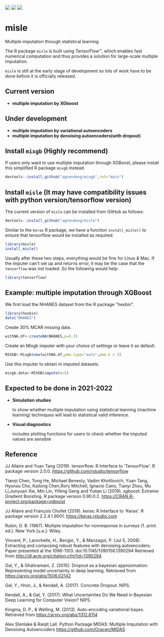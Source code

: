 [![](https://img.shields.io/badge/Made%20With-R-9cf)](https://github.com/agnesdeng/misle)
[![](https://img.shields.io/badge/Version-1.0.0-brightgreen)](https://github.com/agnesdeng/misle)
[![](https://img.shields.io/badge/Lifecycle-Experimental-ff69b4)](https://github.com/agnesdeng/misle)
# misle
Multiple imputation through statistical learning

The R package `misle` is built using TensorFlow™, which enables fast numerical computation and thus provides a solution for large-scale multiple imputation.

`misle` is still at the early stage of development so lots of work have to be done before it is officially released. 

## Current version

- **multiple imputation by XGboost**

## Under development 
- **multiple imputation by variational autoencoders**
- **multiple imputation by denoising autoencoders(with dropout)**

## Install `mixgb` (Highly recommend)
If users only want to use multiple imputation through XGBoost, please install this simplified R package `mixgb` instead.
```r
devtools::install_github("agnesdeng/mixgb",ref="main")
```


## Install `misle` (It may have compatibility issues with python version/tensorflow version) 

The current version of `misle` can be installed from GitHub as follows:

``` r
devtools::install_github("agnesdeng/misle")
```
Similar to the `keras` R package, we have a function `install_misle()` to ensure that tensorflow would be installed as required. 

``` r
library(misle)
install_misle()
```

Usually after these two steps, everything would be fine for Linux & Mac. If the imputer can't set up and returns error, it may be the case that the `tensorflow` was not loaded. So the following would help: 
```r
library(tensorflow)
```

## Example: multiple imputation through XGBoost

We first load the NHANES dataset from the R package "hexbin".
``` r
library(hexbin)
data("NHANES")
```

Create 30% MCAR missing data.
``` r
withNA.df<-createNA(NHANES,p=0.3)
```

Create an Mixgb imputer with your choice of settings or leave it as default.
``` r
MIXGB<-Mixgb$new(withNA.df,pmm.type="auto",pmm.k = 5)
```

Use this imputer to obtain m imputed datasets.
``` r
mixgb.data<-MIXGB$impute(m=5)
``` 



## Expected to be done in 2021-2022


- **Simulation studies**


   to show whether multiple imputation using statistical learning (machine learning) techniques will lead to statistical valid inference. 

- **Visual diagnostics**


   includes plotting functions for users to check whether the imputed values are sensible


## Reference
JJ Allaire and Yuan Tang (2019). tensorflow: R Interface to 'TensorFlow'. R package version 2.0.0. https://github.com/rstudio/tensorflow

Tianqi Chen, Tong He, Michael Benesty, Vadim Khotilovich, Yuan Tang, Hyunsu Cho, Kailong Chen,Rory Mitchell, Ignacio Cano, Tianyi Zhou, Mu Li,Junyuan Xie, Min Lin, Yifeng Geng and Yutian Li (2019). xgboost: Extreme Gradient Boosting. R package version 0.90.0.2. https://CRAN.R-project.org/package=xgboost

JJ Allaire and François Chollet (2019). keras: R Interface to 'Keras'. R package version 2.2.4.1.9001. https://keras.rstudio.com

Rubin, D. B. (1987). Multiple imputation for nonresponse in surveys (1. print. ed.). New York [u.a.]: Wiley.

Vincent, P., Larochelle, H., Bengio, Y., \& Manzagol, P. (Jul 5, 2008). Extracting and composing robust features with denoising autoencoders. Paper presented at the 1096-1103. doi:10.1145/1390156.1390294 Retrieved from http://dl.acm.org/citation.cfm?id=1390294

Gal, Y., \& Ghahramani, Z. (2015). Dropout as a bayesian approximation: Representing model uncertainty in deep learning. Retrieved from https://arxiv.org/abs/1506.02142

Gal, Y., Hron, J., & Kendall, A. (2017). Concrete Dropout. NIPS.

Kendall, A., & Gal, Y. (2017). What Uncertainties Do We Need in Bayesian Deep Learning for Computer Vision? NIPS.
 
Kingma, D. P., \& Welling, M. (2013). Auto-encoding variational bayes. Retrieved from https://arxiv.org/abs/1312.6114

Alex Stenlake & Ranjit Lall. Python Package MIDAS: Multiple Imputation with Denoising Autoencoders https://github.com/Oracen/MIDAS
